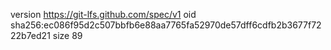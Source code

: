 version https://git-lfs.github.com/spec/v1
oid sha256:ec086f95d2c507bbfb6e88aa7765fa52970de57dff6cdfb2b3677f7222b7ed21
size 89
